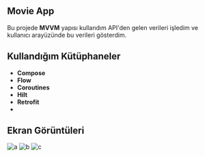 
Movie App
-
Bu projede **MVVM** yapısı kullandım API'den gelen verileri işledim ve kullanıcı arayüzünde bu verileri gösterdim.

## Kullandığım Kütüphaneler

- **Compose**
- **Flow**
- **Coroutines**
- **Hilt**
- **Retrofit**
- 
## Ekran Görüntüleri
![a](https://github.com/mstfkucukkurt/MovieAppCompose/assets/97673434/55d18366-eeb0-4cb6-a032-d78070c3461f)
![b](https://github.com/mstfkucukkurt/MovieAppCompose/assets/97673434/ac17671e-f466-4410-86a5-fdcfbade8989)
![c](https://github.com/mstfkucukkurt/MovieAppCompose/assets/97673434/c5187d3f-c9d6-4e80-b058-fe8b53d3a41a)
